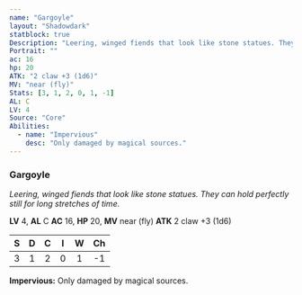 ```yaml
---
name: "Gargoyle"
layout: "Shadowdark"
statblock: true
Description: "Leering, winged fiends that look like stone statues. They can hold perfectly still for long stretches of time."
Portrait: ""
ac: 16
hp: 20
ATK: "2 claw +3 (1d6)"
MV: "near (fly)"
Stats: [3, 1, 2, 0, 1, -1]
AL: C
LV: 4
Source: "Core"
Abilities:
  - name: "Impervious"
    desc: "Only damaged by magical sources."
---
```


### Gargoyle

_Leering, winged fiends that look like stone statues. They can hold perfectly still for long stretches of time._

**LV** 4, **AL** C
**AC** 16, **HP** 20, **MV** near (fly)
**ATK** 2 claw +3 (1d6)

|  S  |  D  |  C  |  I  |  W  |  Ch  |
|:---:|:---:|:---:|:---:|:---:|:----:|
| 3 | 1 | 2 | 0 | 1 | -1 |

**Impervious:** Only damaged by magical sources.

